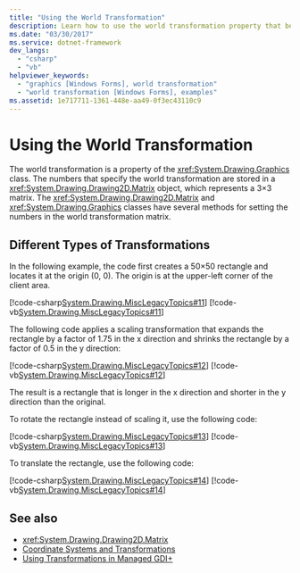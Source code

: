 ```yaml
---
title: "Using the World Transformation"
description: Learn how to use the world transformation property that belongs to the Graphics class with several provided code examples.
ms.date: "03/30/2017"
ms.service: dotnet-framework
dev_langs: 
  - "csharp"
  - "vb"
helpviewer_keywords: 
  - "graphics [Windows Forms], world transformation"
  - "world transformation [Windows Forms], examples"
ms.assetid: 1e717711-1361-448e-aa49-0f3ec43110c9
---
```

# Using the World Transformation

The world transformation is a property of the <xref:System.Drawing.Graphics> class. The numbers that specify the world transformation are stored in a <xref:System.Drawing.Drawing2D.Matrix> object, which represents a 3×3 matrix. The <xref:System.Drawing.Drawing2D.Matrix> and <xref:System.Drawing.Graphics> classes have several methods for setting the numbers in the world transformation matrix.  
  
## Different Types of Transformations  

 In the following example, the code first creates a 50×50 rectangle and locates it at the origin (0, 0). The origin is at the upper-left corner of the client area.  
  
 [!code-csharp[System.Drawing.MiscLegacyTopics#11](~/samples/snippets/csharp/VS_Snippets_Winforms/System.Drawing.MiscLegacyTopics/CS/Class1.cs#11)]
 [!code-vb[System.Drawing.MiscLegacyTopics#11](~/samples/snippets/visualbasic/VS_Snippets_Winforms/System.Drawing.MiscLegacyTopics/VB/Class1.vb#11)]  
  
 The following code applies a scaling transformation that expands the rectangle by a factor of 1.75 in the x direction and shrinks the rectangle by a factor of 0.5 in the y direction:  
  
 [!code-csharp[System.Drawing.MiscLegacyTopics#12](~/samples/snippets/csharp/VS_Snippets_Winforms/System.Drawing.MiscLegacyTopics/CS/Class1.cs#12)]
 [!code-vb[System.Drawing.MiscLegacyTopics#12](~/samples/snippets/visualbasic/VS_Snippets_Winforms/System.Drawing.MiscLegacyTopics/VB/Class1.vb#12)]  
  
 The result is a rectangle that is longer in the x direction and shorter in the y direction than the original.  
  
 To rotate the rectangle instead of scaling it, use the following code:  
  
 [!code-csharp[System.Drawing.MiscLegacyTopics#13](~/samples/snippets/csharp/VS_Snippets_Winforms/System.Drawing.MiscLegacyTopics/CS/Class1.cs#13)]
 [!code-vb[System.Drawing.MiscLegacyTopics#13](~/samples/snippets/visualbasic/VS_Snippets_Winforms/System.Drawing.MiscLegacyTopics/VB/Class1.vb#13)]  
  
 To translate the rectangle, use the following code:  
  
 [!code-csharp[System.Drawing.MiscLegacyTopics#14](~/samples/snippets/csharp/VS_Snippets_Winforms/System.Drawing.MiscLegacyTopics/CS/Class1.cs#14)]
 [!code-vb[System.Drawing.MiscLegacyTopics#14](~/samples/snippets/visualbasic/VS_Snippets_Winforms/System.Drawing.MiscLegacyTopics/VB/Class1.vb#14)]  
  
## See also

- <xref:System.Drawing.Drawing2D.Matrix>
- [Coordinate Systems and Transformations](coordinate-systems-and-transformations.md)
- [Using Transformations in Managed GDI+](using-transformations-in-managed-gdi.md)
